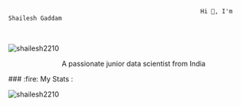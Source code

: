                                                           Hi 👋, I'm Shailesh Gaddam

</div>
<br>
<p align="left"> <img src="https://komarev.com/ghpvc/?username=shailesh2210&label=Profile%20views&color=0e75b6&style=flat" alt="shailesh2210" /> </p>

<p align="center"> A passionate junior data scientist from India</p>
 ### :fire: My Stats :  </p>
<p align="center">
</p>

<p><img align="text-align-center" src="https://github-readme-streak-stats.herokuapp.com/?user=shailesh2210&theme=dark&background=000000" alt="shailesh2210" /></p>

